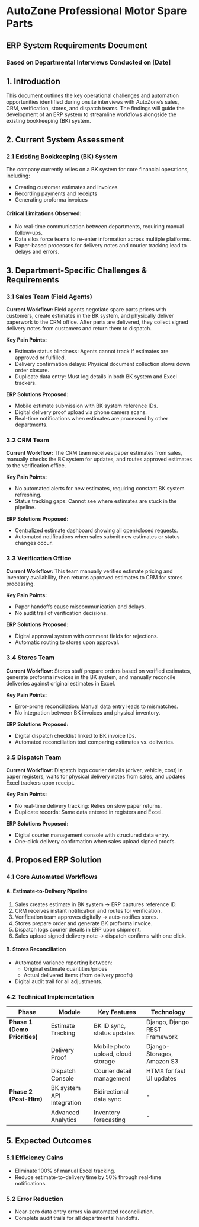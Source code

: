 # AutoZone Professional Motor Spare Parts

## ERP System Requirements Document

### Based on Departmental Interviews Conducted on [Date]

## 1. Introduction
This document outlines the key operational challenges and automation opportunities identified during onsite interviews with AutoZone’s sales, CRM, verification, stores, and dispatch teams. The findings will guide the development of an ERP system to streamline workflows alongside the existing bookkeeping (BK) system.

## 2. Current System Assessment

### 2.1 Existing Bookkeeping (BK) System
The company currently relies on a BK system for core financial operations, including:

- Creating customer estimates and invoices
- Recording payments and receipts
- Generating proforma invoices

#### Critical Limitations Observed:
- No real-time communication between departments, requiring manual follow-ups.
- Data silos force teams to re-enter information across multiple platforms.
- Paper-based processes for delivery notes and courier tracking lead to delays and errors.

## 3. Department-Specific Challenges & Requirements

### 3.1 Sales Team (Field Agents)
**Current Workflow:**
Field agents negotiate spare parts prices with customers, create estimates in the BK system, and physically deliver paperwork to the CRM office. After parts are delivered, they collect signed delivery notes from customers and return them to dispatch.

**Key Pain Points:**
- Estimate status blindness: Agents cannot track if estimates are approved or fulfilled.
- Delivery confirmation delays: Physical document collection slows down order closure.
- Duplicate data entry: Must log details in both BK system and Excel trackers.

**ERP Solutions Proposed:**
- Mobile estimate submission with BK system reference IDs.
- Digital delivery proof upload via phone camera scans.
- Real-time notifications when estimates are processed by other departments.

### 3.2 CRM Team
**Current Workflow:**
The CRM team receives paper estimates from sales, manually checks the BK system for updates, and routes approved estimates to the verification office.

**Key Pain Points:**
- No automated alerts for new estimates, requiring constant BK system refreshing.
- Status tracking gaps: Cannot see where estimates are stuck in the pipeline.

**ERP Solutions Proposed:**
- Centralized estimate dashboard showing all open/closed requests.
- Automated notifications when sales submit new estimates or status changes occur.

### 3.3 Verification Office
**Current Workflow:**
This team manually verifies estimate pricing and inventory availability, then returns approved estimates to CRM for stores processing.

**Key Pain Points:**
- Paper handoffs cause miscommunication and delays.
- No audit trail of verification decisions.

**ERP Solutions Proposed:**
- Digital approval system with comment fields for rejections.
- Automatic routing to stores upon approval.

### 3.4 Stores Team
**Current Workflow:**
Stores staff prepare orders based on verified estimates, generate proforma invoices in the BK system, and manually reconcile deliveries against original estimates in Excel.

**Key Pain Points:**
- Error-prone reconciliation: Manual data entry leads to mismatches.
- No integration between BK invoices and physical inventory.

**ERP Solutions Proposed:**
- Digital dispatch checklist linked to BK invoice IDs.
- Automated reconciliation tool comparing estimates vs. deliveries.

### 3.5 Dispatch Team
**Current Workflow:**
Dispatch logs courier details (driver, vehicle, cost) in paper registers, waits for physical delivery notes from sales, and updates Excel trackers upon receipt.

**Key Pain Points:**
- No real-time delivery tracking: Relies on slow paper returns.
- Duplicate records: Same data entered in registers and Excel.

**ERP Solutions Proposed:**
- Digital courier management console with structured data entry.
- One-click delivery confirmation when sales upload signed proofs.

## 4. Proposed ERP Solution

### 4.1 Core Automated Workflows

#### A. Estimate-to-Delivery Pipeline
1. Sales creates estimate in BK system → ERP captures reference ID.
2. CRM receives instant notification and routes for verification.
3. Verification team approves digitally → auto-notifies stores.
4. Stores prepare order and generate BK proforma invoice.
5. Dispatch logs courier details in ERP upon shipment.
6. Sales upload signed delivery note → dispatch confirms with one click.

#### B. Stores Reconciliation
- Automated variance reporting between:
  - Original estimate quantities/prices
  - Actual delivered items (from delivery proofs)
- Digital audit trail for all adjustments.

### 4.2 Technical Implementation

| Phase | Module | Key Features | Technology |
|-------|--------|--------------|------------|
| **Phase 1 (Demo Priorities)** | Estimate Tracking | BK ID sync, status updates | Django, Django REST Framework |
| | Delivery Proof | Mobile photo upload, cloud storage | Django-Storages, Amazon S3 |
| | Dispatch Console | Courier detail management | HTMX for fast UI updates |
| **Phase 2 (Post-Hire)** | BK system API Integration | Bidirectional data sync | - |
| | Advanced Analytics | Inventory forecasting | - |

## 5. Expected Outcomes

### 5.1 Efficiency Gains
- Eliminate 100% of manual Excel tracking.
- Reduce estimate-to-delivery time by 50% through real-time notifications.

### 5.2 Error Reduction
- Near-zero data entry errors via automated reconciliation.
- Complete audit trails for all departmental handoffs.
 


